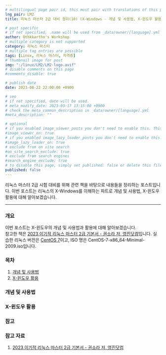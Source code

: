 ```yaml
---
# multilingual page pair id, this must pair with translations of this page. (This name must be unique)
lng_pair: LM2
title: 리눅스 마스터 2급 대비 정리(10) (X-Windows - 개념 및 사용법, X-윈도우 활용)

# post specific
# if not specified, .name will be used from _data/owner/[language].yml
author: Othkkartho's Workshop
# multiple category is not supported
category: 리눅스 마스터
# multiple tag entries are possible
tags: [Linux, 리눅스 마스터, 자격증]
# thumbnail image for post
img: ":/linux/LM2/LM2-logo.avif"
# disable comments on this page
#comments_disable: true

# publish date
date: 2023-08-22 22:00:00 +0900

# seo
# if not specified, date will be used.
# meta_modify_date: 2023-03-17 13:15:00 +0900
# check the meta_common_description in _data/owner/[language].yml
#meta_description: ""

# optional
# if you enabled image_viewer_posts you don't need to enable this. This is only if image_viewer_posts = false
#image_viewer_on: true
# if you enabled image_lazy_loader_posts you don't need to enable this. This is only if image_lazy_loader_posts = false
#image_lazy_loader_on: true
# exclude from on site search
#on_site_search_exclude: true
# exclude from search engines
#search_engine_exclude: true
# to disable this page, simply set published: false or delete this file
published: false
---
```


<!-- outline-start -->

리눅스 마스터 2급 시험 대비를 위해 관련 책을 바탕으로 내용들을 정리하는 포스트입니다.
이번 포스트는 리눅스의 X-Windows를 이해하는 파트로 개념 및 사용법, X-윈도우 활용에 대해 알아보겠습니다.

<!-- outline-end -->

* * *

### 개요
이번 포스트는 X-윈도우의 개념 및 사용법과 활용에 대해 알아보겠습니다.  
참고한 책은 [2023 이기적 리눅스 마스터 2급 기본서 - 권소라 저, 영진닷컴](https://www.yes24.com/Product/Goods/116222478)입니다.
실습한 리눅스 버전은 [CentOS 7](https://www.centos.org/download/)이고, ISO 명은 CentOS-7-x86_64-Minimal-2009.iso입니다.

### 목차

1. [개념 및 사용법](#개념-및-사용법)
2. [X-윈도우 활용](#x-윈도우-활용)

### 개념 및 사용법

### X-윈도우 활용

### 참고
#### 


### 참고 자료
1. [2023 이기적 리눅스 마스터 2급 기본서 - 권소라 저, 영진닷컴](https://product.kyobobook.co.kr/detail/S000200456451)